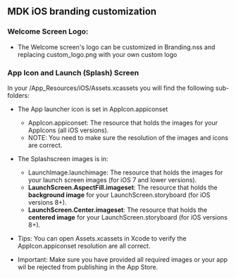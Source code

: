## MDK iOS branding customization

### Welcome Screen Logo:
* The Welcome screen's logo can be customized in Branding.nss and replacing custom_logo.png with your own custom logo

### App Icon and Launch (Splash) Screen  
In your /App_Resources/iOS/Assets.xcassets you will find the following sub-folders:
* The App launcher icon is set in AppIcon.appiconset
  * AppIcon.appiconset: The resource that holds the images for your AppIcons (all iOS versions).
  * NOTE: You need to make sure the resolution of the images and icons are correct. 
* The Splashscreen images is in:
  * LaunchImage.launchimage: The resource that holds the images for your launch screen images (for iOS 7 and lower versions).
  * **LaunchScreen.AspectFill.imageset**: The resource that holds the **background image** for your LaunchScreen.storyboard (for iOS versions 8+).
  * **LaunchScreen.Center.imageset**: The resource that holds the **centered image** for your LaunchScreen.storyboard (for iOS versions 8+).

* Tips: You can open Assets.xcassets in Xcode to verify the AppIcon.appiconset resolution are all correct.
* Important: Make sure you have provided all required images or your app wil be rejected from publishing in the App Store.